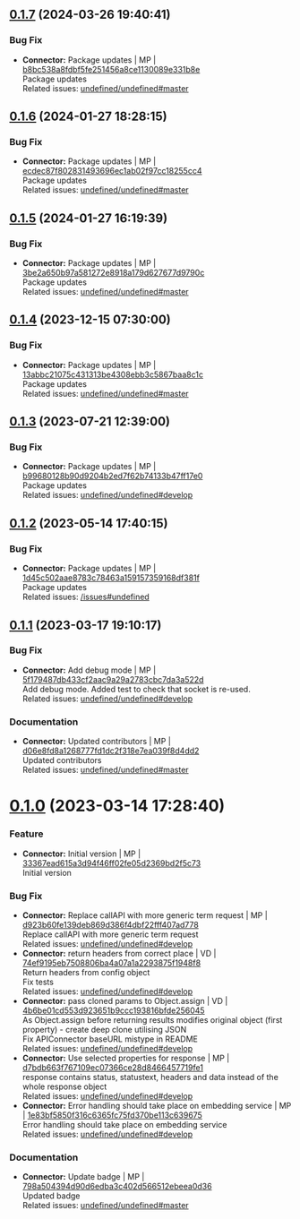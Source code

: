 <a name="0.1.7"></a>

## [0.1.7](https://github.com/admiralcloud/ac-api-connector/compare/v0.1.6..v0.1.7) (2024-03-26 19:40:41)


### Bug Fix

* **Connector:** Package updates | MP | [b8bc538a8fdbf5fe251456a8ce1130089e331b8e](https://github.com/admiralcloud/ac-api-connector/commit/b8bc538a8fdbf5fe251456a8ce1130089e331b8e)    
Package updates  
Related issues: [undefined/undefined#master](undefined/browse/master)
<a name="0.1.6"></a>

## [0.1.6](https://github.com/admiralcloud/ac-api-connector/compare/v0.1.5..v0.1.6) (2024-01-27 18:28:15)


### Bug Fix

* **Connector:** Package updates | MP | [ecdec87f802831493696ec1ab02f97cc18255cc4](https://github.com/admiralcloud/ac-api-connector/commit/ecdec87f802831493696ec1ab02f97cc18255cc4)    
Package updates  
Related issues: [undefined/undefined#master](undefined/browse/master)
<a name="0.1.5"></a>

## [0.1.5](https://github.com/admiralcloud/ac-api-connector/compare/v0.1.4..v0.1.5) (2024-01-27 16:19:39)


### Bug Fix

* **Connector:** Package updates | MP | [3be2a650b97a581272e8918a179d627677d9790c](https://github.com/admiralcloud/ac-api-connector/commit/3be2a650b97a581272e8918a179d627677d9790c)    
Package updates  
Related issues: [undefined/undefined#master](undefined/browse/master)
<a name="0.1.4"></a>

## [0.1.4](https://github.com/admiralcloud/ac-api-connector/compare/v0.1.3..v0.1.4) (2023-12-15 07:30:00)


### Bug Fix

* **Connector:** Package updates | MP | [13abbc21075c431313be4308ebb3c5867baa8c1c](https://github.com/admiralcloud/ac-api-connector/commit/13abbc21075c431313be4308ebb3c5867baa8c1c)    
Package updates  
Related issues: [undefined/undefined#master](undefined/browse/master)
<a name="0.1.3"></a>

## [0.1.3](https://github.com/admiralcloud/ac-api-connector/compare/v0.1.2..v0.1.3) (2023-07-21 12:39:00)


### Bug Fix

* **Connector:** Package updates | MP | [b99680128b90d9204b2ed7f62b74133b47ff17e0](https://github.com/admiralcloud/ac-api-connector/commit/b99680128b90d9204b2ed7f62b74133b47ff17e0)    
Package updates  
Related issues: [undefined/undefined#develop](undefined/browse/develop)
<a name="0.1.2"></a>

## [0.1.2](https://github.com/admiralcloud/ac-api-connector/compare/v0.1.1..v0.1.2) (2023-05-14 17:40:15)


### Bug Fix

* **Connector:** Package updates | MP | [1d45c502aae8783c78463a159157359168df381f](https://github.com/admiralcloud/ac-api-connector/commit/1d45c502aae8783c78463a159157359168df381f)    
Package updates  
Related issues: [/issues#undefined](https://github.com//issues/undefined)
<a name="0.1.1"></a>

## [0.1.1](https://github.com/admiralcloud/ac-api-connector/compare/v0.1.0..v0.1.1) (2023-03-17 19:10:17)


### Bug Fix

* **Connector:** Add debug mode | MP | [5f179487db433cf2aac9a29a2783cbc7da3a522d](https://github.com/admiralcloud/ac-api-connector/commit/5f179487db433cf2aac9a29a2783cbc7da3a522d)    
Add debug mode. Added test to check that socket is re-used.  
Related issues: [undefined/undefined#develop](undefined/browse/develop)
### Documentation

* **Connector:** Updated contributors | MP | [d06e8fd8a1268777fd1dc2f318e7ea039f8d4dd2](https://github.com/admiralcloud/ac-api-connector/commit/d06e8fd8a1268777fd1dc2f318e7ea039f8d4dd2)    
Updated contributors  
Related issues: [undefined/undefined#master](undefined/browse/master)
<a name="0.1.0"></a>
 
# [0.1.0](https://github.com/admiralcloud/ac-api-connector/compare/..v0.1.0) (2023-03-14 17:28:40)


### Feature

* **Connector:** Initial version | MP | [33367ead615a3d94f46ff02fe05d2369bd2f5c73](https://github.com/admiralcloud/ac-api-connector/commit/33367ead615a3d94f46ff02fe05d2369bd2f5c73)    
Initial version
### Bug Fix

* **Connector:** Replace callAPI with more generic term request | MP | [d923b60fe139deb869d386f4dbf22fff407ad778](https://github.com/admiralcloud/ac-api-connector/commit/d923b60fe139deb869d386f4dbf22fff407ad778)    
Replace callAPI with more generic term request  
Related issues: [undefined/undefined#develop](undefined/browse/develop)
* **Connector:** return headers from correct place | VD | [74ef9195eb7508806ba4a07a1a2293875f1948f8](https://github.com/admiralcloud/ac-api-connector/commit/74ef9195eb7508806ba4a07a1a2293875f1948f8)    
Return headers from config object  
Fix tests  
Related issues: [undefined/undefined#develop](undefined/browse/develop)
* **Connector:** pass cloned params to Object.assign | VD | [4b6be01cd553d923651b9ccc193816bfde256045](https://github.com/admiralcloud/ac-api-connector/commit/4b6be01cd553d923651b9ccc193816bfde256045)    
As Object.assign before returning results modifies original object (first property) - create deep clone utilising JSON  
Fix APIConnector baseURL mistype in README  
Related issues: [undefined/undefined#develop](undefined/browse/develop)
* **Connector:** Use selected properties for response | MP | [d7bdb663f767109ec07366ce28d8466457719fe1](https://github.com/admiralcloud/ac-api-connector/commit/d7bdb663f767109ec07366ce28d8466457719fe1)    
response contains status, statustext, headers and data instead of the whole response object  
Related issues: [undefined/undefined#develop](undefined/browse/develop)
* **Connector:** Error handling should take place on embedding service | MP | [1e83bf5850f316c6365fc75fd370be113c639675](https://github.com/admiralcloud/ac-api-connector/commit/1e83bf5850f316c6365fc75fd370be113c639675)    
Error handling should take place on embedding service  
Related issues: [undefined/undefined#develop](undefined/browse/develop)
### Documentation

* **Connector:** Update badge | MP | [798a504394d90d6edba3c402d566512ebeea0d36](https://github.com/admiralcloud/ac-api-connector/commit/798a504394d90d6edba3c402d566512ebeea0d36)    
Updated badge  
Related issues: [undefined/undefined#master](undefined/browse/master)
